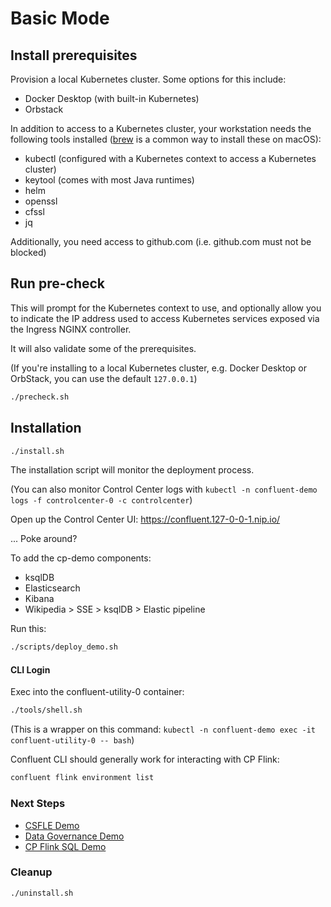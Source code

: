 # Basic Mode

## Install prerequisites

Provision a local Kubernetes cluster. Some options for this include:

* Docker Desktop (with built-in Kubernetes)
* Orbstack

In addition to access to a Kubernetes cluster, your workstation needs the following tools installed ([brew](https://brew.sh/) is a common way to install these on macOS):

* kubectl (configured with a Kubernetes context to access a Kubernetes cluster)
* keytool (comes with most Java runtimes)
* helm
* openssl
* cfssl
* jq

Additionally, you need access to github.com (i.e. github.com must not be blocked)

## Run pre-check

This will prompt for the Kubernetes context to use, and optionally allow you to indicate the IP address used to access Kubernetes services exposed via the Ingress NGINX controller.

It will also validate some of the prerequisites.

(If you're installing to a local Kubernetes cluster, e.g. Docker Desktop or OrbStack, you can use the default `127.0.0.1`)

```bash
./precheck.sh
```

## Installation

```bash
./install.sh
```

The installation script will monitor the deployment process.

(You can also monitor Control Center logs with `kubectl -n confluent-demo logs -f controlcenter-0 -c controlcenter`)

Open up the Control Center UI: https://confluent.127-0-0-1.nip.io/

... Poke around?

To add the cp-demo components:
* ksqlDB
* Elasticsearch
* Kibana
* Wikipedia > SSE > ksqlDB > Elastic pipeline

Run this:

```bash
./scripts/deploy_demo.sh
```

#### CLI Login

Exec into the confluent-utility-0 container:

```bash
./tools/shell.sh
```

(This is a wrapper on this command: `kubectl -n confluent-demo exec -it confluent-utility-0 -- bash`)


Confluent CLI should generally work for interacting with CP Flink:

```bash
confluent flink environment list
```

### Next Steps

* [CSFLE Demo](./02-csfle.md)
* [Data Governance Demo](./02-governance.md)
* [CP Flink SQL Demo](./03-flink-sql-demo.md)

### Cleanup

```bash
./uninstall.sh
```
